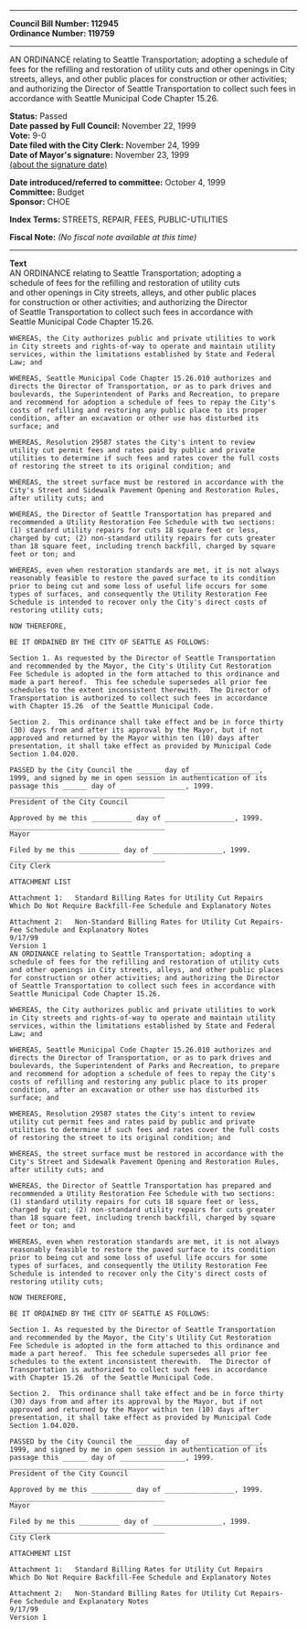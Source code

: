 * * * * *  
  
**Council Bill Number: [](#h0)[](#h2)112945**   
**Ordinance Number: 119759**  
  
* * * * *  
  
AN ORDINANCE relating to Seattle Transportation; adopting a schedule of fees for the refilling and restoration of utility cuts and other openings in City streets, alleys, and other public places for construction or other activities; and authorizing the Director of Seattle Transportation to collect such fees in accordance with Seattle Municipal Code Chapter 15.26.  
  
**Status:** Passed   
**Date passed by Full Council:** November 22, 1999   
**Vote:** 9-0   
**Date filed with the City Clerk:** November 24, 1999   
**Date of Mayor's signature:** November 23, 1999   
[(about the signature date)](/~public/approvaldate.htm)   
  
  
**Date introduced/referred to committee:** October 4, 1999   
**Committee:** Budget   
**Sponsor:** CHOE   
  
**Index Terms:** STREETS, REPAIR, FEES, PUBLIC-UTILITIES  
  
**Fiscal Note:** *(No fiscal note available at this time)*  
  
* * * * *  
  
**Text**  
    AN ORDINANCE relating to Seattle Transportation; adopting a  
    schedule of fees for the refilling and restoration of utility cuts  
    and other openings in City streets, alleys, and other public places  
    for construction or other activities; and authorizing the Director  
    of Seattle Transportation to collect such fees in accordance with  
    Seattle Municipal Code Chapter 15.26.  
  
    WHEREAS, the City authorizes public and private utilities to work  
    in City streets and rights-of-way to operate and maintain utility  
    services, within the limitations established by State and Federal  
    Law; and  
  
    WHEREAS, Seattle Municipal Code Chapter 15.26.010 authorizes and  
    directs the Director of Transportation, or as to park drives and  
    boulevards, the Superintendent of Parks and Recreation, to prepare  
    and recommend for adoption a schedule of fees to repay the City's  
    costs of refilling and restoring any public place to its proper  
    condition, after an excavation or other use has disturbed its  
    surface; and  
  
    WHEREAS, Resolution 29587 states the City's intent to review  
    utility cut permit fees and rates paid by public and private  
    utilities to determine if such fees and rates cover the full costs  
    of restoring the street to its original condition; and  
  
    WHEREAS, the street surface must be restored in accordance with the  
    City's Street and Sidewalk Pavement Opening and Restoration Rules,  
    after utility cuts; and  
  
    WHEREAS, the Director of Seattle Transportation has prepared and  
    recommended a Utility Restoration Fee Schedule with two sections:  
    (1) standard utility repairs for cuts 18 square feet or less,  
    charged by cut; (2) non-standard utility repairs for cuts greater  
    than 18 square feet, including trench backfill, charged by square  
    feet or ton; and  
  
    WHEREAS, even when restoration standards are met, it is not always  
    reasonably feasible to restore the paved surface to its condition  
    prior to being cut and some loss of useful life occurs for some  
    types of surfaces, and consequently the Utility Restoration Fee  
    Schedule is intended to recover only the City's direct costs of  
    restoring utility cuts;  
  
    NOW THEREFORE,  
  
    BE IT ORDAINED BY THE CITY OF SEATTLE AS FOLLOWS:  
  
    Section 1. As requested by the Director of Seattle Transportation  
    and recommended by the Mayor, the City's Utility Cut Restoration  
    Fee Schedule is adopted in the form attached to this ordinance and  
    made a part hereof.  This fee schedule supersedes all prior fee  
    schedules to the extent inconsistent therewith.  The Director of  
    Transportation is authorized to collect such fees in accordance  
    with Chapter 15.26  of the Seattle Municipal Code.  
  
    Section 2.  This ordinance shall take effect and be in force thirty  
    (30) days from and after its approval by the Mayor, but if not  
    approved and returned by the Mayor within ten (10) days after  
    presentation, it shall take effect as provided by Municipal Code  
    Section 1.04.020.  
  
    PASSED by the City Council the ______ day of ________________,  
    1999, and signed by me in open session in authentication of its  
    passage this ______ day of ________________, 1999.  
    ______________________________________  
    President of the City Council  
  
    Approved by me this __________ day of _________________, 1999.  
    ______________________________________  
    Mayor  
  
    Filed by me this __________ day of _________________, 1999.  
    ______________________________________  
    City Clerk  
  
    ATTACHMENT LIST  
  
    Attachment 1:   Standard Billing Rates for Utility Cut Repairs  
    Which Do Not Require Backfill-Fee Schedule and Explanatory Notes  
  
    Attachment 2:   Non-Standard Billing Rates for Utility Cut Repairs-  
    Fee Schedule and Explanatory Notes  
    9/17/99  
    Version 1  
    AN ORDINANCE relating to Seattle Transportation; adopting a  
    schedule of fees for the refilling and restoration of utility cuts  
    and other openings in City streets, alleys, and other public places  
    for construction or other activities; and authorizing the Director  
    of Seattle Transportation to collect such fees in accordance with  
    Seattle Municipal Code Chapter 15.26.  
  
    WHEREAS, the City authorizes public and private utilities to work  
    in City streets and rights-of-way to operate and maintain utility  
    services, within the limitations established by State and Federal  
    Law; and  
  
    WHEREAS, Seattle Municipal Code Chapter 15.26.010 authorizes and  
    directs the Director of Transportation, or as to park drives and  
    boulevards, the Superintendent of Parks and Recreation, to prepare  
    and recommend for adoption a schedule of fees to repay the City's  
    costs of refilling and restoring any public place to its proper  
    condition, after an excavation or other use has disturbed its  
    surface; and  
  
    WHEREAS, Resolution 29587 states the City's intent to review  
    utility cut permit fees and rates paid by public and private  
    utilities to determine if such fees and rates cover the full costs  
    of restoring the street to its original condition; and  
  
    WHEREAS, the street surface must be restored in accordance with the  
    City's Street and Sidewalk Pavement Opening and Restoration Rules,  
    after utility cuts; and  
  
    WHEREAS, the Director of Seattle Transportation has prepared and  
    recommended a Utility Restoration Fee Schedule with two sections:  
    (1) standard utility repairs for cuts 18 square feet or less,  
    charged by cut; (2) non-standard utility repairs for cuts greater  
    than 18 square feet, including trench backfill, charged by square  
    feet or ton; and  
  
    WHEREAS, even when restoration standards are met, it is not always  
    reasonably feasible to restore the paved surface to its condition  
    prior to being cut and some loss of useful life occurs for some  
    types of surfaces, and consequently the Utility Restoration Fee  
    Schedule is intended to recover only the City's direct costs of  
    restoring utility cuts;  
  
    NOW THEREFORE,  
  
    BE IT ORDAINED BY THE CITY OF SEATTLE AS FOLLOWS:  
  
    Section 1. As requested by the Director of Seattle Transportation  
    and recommended by the Mayor, the City's Utility Cut Restoration  
    Fee Schedule is adopted in the form attached to this ordinance and  
    made a part hereof.  This fee schedule supersedes all prior fee  
    schedules to the extent inconsistent therewith.  The Director of  
    Transportation is authorized to collect such fees in accordance  
    with Chapter 15.26  of the Seattle Municipal Code.  
  
    Section 2.  This ordinance shall take effect and be in force thirty  
    (30) days from and after its approval by the Mayor, but if not  
    approved and returned by the Mayor within ten (10) days after  
    presentation, it shall take effect as provided by Municipal Code  
    Section 1.04.020.  
  
    PASSED by the City Council the ______ day of ________________,  
    1999, and signed by me in open session in authentication of its  
    passage this ______ day of ________________, 1999.  
    ______________________________________  
    President of the City Council  
  
    Approved by me this __________ day of _________________, 1999.  
    ______________________________________  
    Mayor  
  
    Filed by me this __________ day of _________________, 1999.  
    ______________________________________  
    City Clerk  
  
    ATTACHMENT LIST  
  
    Attachment 1:   Standard Billing Rates for Utility Cut Repairs  
    Which Do Not Require Backfill-Fee Schedule and Explanatory Notes  
  
    Attachment 2:   Non-Standard Billing Rates for Utility Cut Repairs-  
    Fee Schedule and Explanatory Notes  
    9/17/99  
    Version 1  
